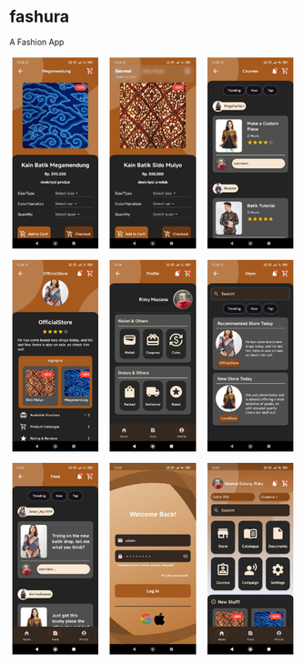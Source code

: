 # fashura

A Fashion App

<div style="display: flex; flex-wrap: wrap; justify-content: center; gap: 10px;">

  <img src="/assets/ui/1.jpg" alt="Image 1" style="width: 30%; margin: 5px;">
  <img src="/assets/ui/2.jpg" alt="Image 2" style="width: 30%; margin: 5px;">
  <img src="/assets/ui/3.jpg" alt="Image 3" style="width: 30%; margin: 5px;">
  
  <img src="/assets/ui/4.jpg" alt="Image 4" style="width: 30%; margin: 5px;">
  <img src="/assets/ui/5.jpg" alt="Image 5" style="width: 30%; margin: 5px;">
  <img src="/assets/ui/6.jpg" alt="Image 6" style="width: 30%; margin: 5px;">
  
  <img src="/assets/ui/7.jpg" alt="Image 7" style="width: 30%; margin: 5px;">
  <img src="/assets/ui/8.jpg" alt="Image 8" style="width: 30%; margin: 5px;">
  <img src="/assets/ui/9.jpg" alt="Image 9" style="width: 30%; margin: 5px;">

</div>
